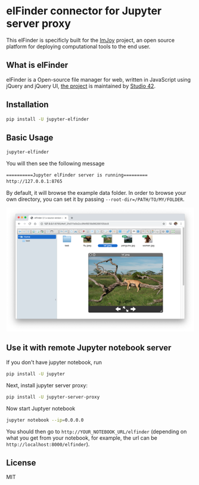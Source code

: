 # elFinder connector for Jupyter server proxy

This elFinder is specificly built for the [ImJoy](https://imjoy.io) project, an open source platform for deploying computational tools to the end user.

## What is elFinder

elFinder is a Open-source file manager for web, written in JavaScript using jQuery and jQuery UI, [the project](https://github.com/Studio-42/elfinder) is maintained by [Studio 42](https://github.com/Studio-42).

## Installation

```sh
pip install -U jupyter-elfinder
```

## Basic Usage

```sh
jupyter-elfinder
```

You will then see the following message

```sh
==========Jupyter elFinder server is running=========
http://127.0.0.1:8765
```

By default, it will browse the example data folder. In order to browse your own directory, you can set it by passing `--root-dir=/PATH/TO/MY/FOLDER`.

![jupyter-elfinder-screenshot](example-data/jupyter-elfinder-screenshot.png)

## Use it with remote Jupyter notebook server

If you don't have jupyter notebook, run

```sh
pip install -U jupyter
```

Next, install jupyter server proxy:

```sh
pip install -U jupyter-server-proxy
```

Now start Juptyer notebook

```sh
jupyter notebook --ip=0.0.0.0
```

You should then go to `http://YOUR_NOTEBOOK_URL/elfinder` (depending on what you get from your notebook, for example, the url can be `http://localhost:8000/elfinder`).

## License

MIT

